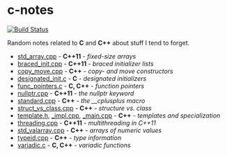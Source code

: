 # c-notes

[![Build Status](https://travis-ci.org/duddel/c-notes.svg?branch=master)](https://travis-ci.org/duddel/c-notes)

Random notes related to **C** and **C++** about stuff I tend to forget.

-   [std_array.cpp](std_array.cpp) - **C++11** - _fixed-size arrays_
-   [braced_init.cpp](braced_init.cpp) - **C++11** - _braced initializer lists_
-   [copy_move.cpp](copy_move.cpp) - **C++** - _copy- and move constructors_
-   [designated_init.c](designated_init.c) - **C** - _designated initializers_
-   [func_pointers.c](func_pointers.c) - **C, C++** - _function pointers_
-   [nullptr.cpp](nullptr.cpp) - **C++11** - _the nullptr keyword_
-   [standard.cpp](standard.cpp) - **C++** - _the \_\_cplusplus macro_
-   [struct_vs_class.cpp](struct_vs_class.cpp) - **C++** - _structure vs. class_
-   [template.h](template.h), [_impl.cpp](template_impl.cpp), [_main.cpp](template_main.cpp) - **C++** - _templates and specialization_
-   [threading.cpp](threading.cpp) - **C++11** - _multithreading in C++11_
-   [std_valarray.cpp](std_valarray.cpp) - **C++** - _arrays of numeric values_
-   [typeid.cpp](typeid.cpp) - **C++** - _type information_
-   [variadic.c](variadic.c) - **C, C++** - _variadic functions_

